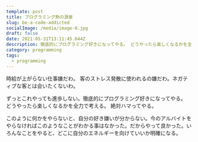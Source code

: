 ```yaml
---
template: post
title: プログラミング熱の源泉
slug: be-a-code-addicted
socialImage: /media/image-0.jpg
draft: false
date: 2021-05-31T13:11:45.644Z
description: 徹底的にプログラミング好きになってやる。 どうやったら楽しくなるかを全力で考える。 絶対ハマってやる。
category: programming
tags:
  - programming
---
```

時給が上がらない仕事嫌だわ。
客のストレス発散に使われるの嫌だわ。ネガティブな客とは会いたくないわ。

ずっとこれやっても進歩しない。徹底的にプログラミング好きになってやる。
どうやったら楽しくなるかを全力で考える。
絶対ハマってやる。

このように何かをやらないと、自分の好き嫌いが分からない。今のアルバイトをやらなければこのようなことがわかる事はなかった。だからやって良かった。いろんなことをやると、どこに自分のエネルギーを向けていいか明確になる。
